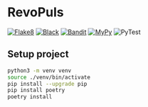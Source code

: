 # RevoPuls

[![Flake8](https://github.com/dagolub/translator/actions/workflows/flake8.yml/badge.svg)](https://github.com/dagolub/translator/actions/workflows/flake8.yml)
[![Black](https://github.com/dagolub/translator/actions/workflows/black.yml/badge.svg)](https://github.com/dagolub/translator/actions/workflows/black.yml)
[![Bandit](https://github.com/dagolub/translator/actions/workflows/bandit.yml/badge.svg)](https://github.com/dagolub/translator/actions/workflows/bandit.yml)
[![MyPy](https://github.com/dagolub/translator/actions/workflows/mypy.yml/badge.svg)](https://github.com/dagolub/translator/actions/workflows/mypy.yml)
![PyTest](https://img.shields.io/endpoint?url=https://gist.githubusercontent.com/dagolub/25d4bd2f53ddf0792bb916d62ac0205a/raw/translator.json)


## Setup project
```bash
python3 -m venv venv
source ./venv/bin/activate
pip install --upgrade pip
pip install poetry
poetry install
```